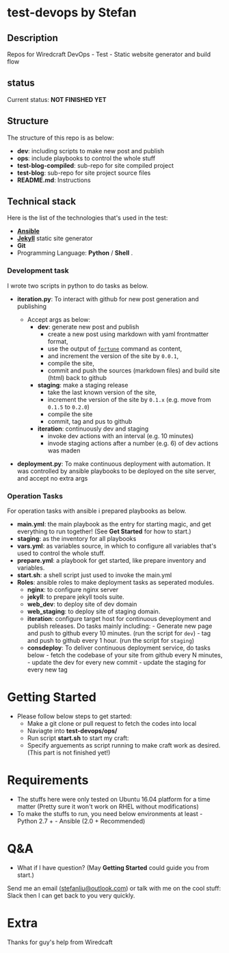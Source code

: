 # test-devops by Stefan

## Description
Repos for Wiredcraft DevOps - Test - Static website generator and build flow

## status
Current status: **NOT FINISHED YET**

## Structure

The structure of this repo is as below:

- **dev**: including scripts to make new post and publish
- **ops**: include playbooks to control the whole stuff
- **test-blog-compiled**: sub-repo for site compiled project
- **test-blog**: sub-repo for site project source files
- **README.md**: Instructions


## Technical stack

Here is the list of the technologies that's used in the test:

- [**Ansible**](https://www.ansible.com/)
- [**Jekyll**](https://jekyllrb.com/) static site generator
- **Git**
- Programming Language: **Python** / **Shell** .

### Development task

I wrote two scripts in python to do tasks as below.

- **iteration.py**: To interact with github for new post generation and publishing
    - Accept args as below:
         - **dev**: generate new post and publish
             - create a new post using markdown with yaml frontmatter format,
             - use the output of [`fortune`](http://manpages.ubuntu.com/manpages/xenial/man6/fortune.6.html) command as content,
             - and increment the version of the site by `0.0.1`,
             - compile the site,
             - commit and push the sources (markdown files) and build site (html) back to github
         - **staging**: make a staging release
             - take the last known version of the site,
             - increment the version of the site by `0.1.x` (e.g. move from `0.1.5` to `0.2.0`)
             - compile the site
             - commit, tag and pus to github
         - **iteration**: continuously dev and staging
             - invoke dev actions with an interval (e.g. 10 minutes)
             - invode staging actions after a number (e.g. 6) of dev actions was maden


- **deployment.py**: To make continuous deployment with automation. It was controlled by ansible playbooks to be deployed on the site server, and accept no extra args


### Operation Tasks

For operation tasks with ansible i prepared playbooks as below.

- **main.yml**: the main playbook as the entry for starting magic, and get everything to run together! (See **Get Started** for how to start.)
- **staging**: as the inventory for all playbooks
- **vars.yml**: as variables source, in which to configure all variables that's used to control the whole stuff.
- **prepare.yml**: a playbook for get started, like prepare inventory and variables.
- **start.sh**: a shell script just used to invoke the main.yml
- **Roles**: ansible roles to make deployment tasks as seperated modules.
    - **nginx**: to configure nginx server
    - **jekyll**: to prepare jekyll tools suite.
    - **web_dev**: to deploy site of dev domain
    - **web_staging**: to deploy site of staging domain.
    - **iteration**: configure target host for continuous deveployment and publish releases. Do tasks mainly including:
            - Generate new page and push to github every 10 minutes. (run the script for `dev`)
            - tag and push to github every 1 hour. (run the script for `staging`)
    - **consdeploy**: To deliver continuous deployment service, do tasks below
            - fetch the codebase of your site from github every N minutes,
            - update the dev for every new commit
            - update the staging for every new tag

# Getting Started

- Please follow below steps to get started:
    - Make a git clone or pull request to fetch the codes into local
    - Naviagte into **test-devops/ops/**
    - Run script **start.sh** to start my craft:
    - Specify arguements as script running to make craft work as desired.(This part is not finished yet!)

# Requirements

- The stuffs here were only tested on Ubuntu 16.04 platform for a time matter
(Pretty sure it won't work on RHEL without modifications)
- To make the stuffs to run, you need below environments at least
        - Python 2.7 +
        - Ansible (2.0 + Recommended)

# Q&A

- What if I have question? (May **Getting Started** could guide you from start.)

Send me an email (stefanliu@outlook.com) or talk with me on the cool stuff: Slack then I can get back to you very quickly.

# Extra

Thanks for guy's help from Wiredcaft
